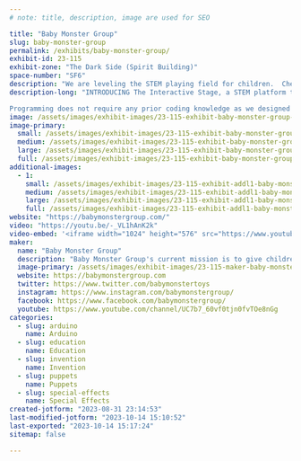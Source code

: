 ```yaml
---
# note: title, description, image are used for SEO

title: "Baby Monster Group"
slug: baby-monster-group
permalink: /exhibits/baby-monster-group/
exhibit-id: 23-115
exhibit-zone: "The Dark Side (Spirit Building)"
space-number: "SF6"
description: "We are leveling the STEM playing field for children.  Check out our programmable Interactive Stage. "
description-long: "INTRODUCING The Interactive Stage, a STEM platform that appeals to a child's natural sense of play. Come check out how you can program your show live on a puppet stage. 

Programming does not require any prior coding knowledge as we designed the user interface with the concept called experiential programming. Just play with the app and you will be able to experience the outcome in the physical world instantaneously. Adjust and modify as a real theater technicians do."
image: /assets/images/exhibit-images/23-115-exhibit-baby-monster-group-code-art-2023-large.jpg
image-primary: 
  small: /assets/images/exhibit-images/23-115-exhibit-baby-monster-group-code-art-2023-small.jpg
  medium: /assets/images/exhibit-images/23-115-exhibit-baby-monster-group-code-art-2023-medium.jpg
  large: /assets/images/exhibit-images/23-115-exhibit-baby-monster-group-code-art-2023-large.jpg
  full: /assets/images/exhibit-images/23-115-exhibit-baby-monster-group-code-art-2023-full.jpg
additional-images: 
  - 1:
    small: /assets/images/exhibit-images/23-115-exhibit-addl1-baby-monster-group-10-inch-tablet-1-small.png
    medium: /assets/images/exhibit-images/23-115-exhibit-addl1-baby-monster-group-10-inch-tablet-1-medium.png
    large: /assets/images/exhibit-images/23-115-exhibit-addl1-baby-monster-group-10-inch-tablet-1-large.png
    full: /assets/images/exhibit-images/23-115-exhibit-addl1-baby-monster-group-10-inch-tablet-1-full.png
website: "https://babymonstergroup.com/"
video: "https://youtu.be/-_VL1hAnK2k"
video-embed: '<iframe width="1024" height="576" src="https://www.youtube.com/embed/-_VL1hAnK2k?feature=oembed" frameborder="0" allow="accelerometer; autoplay; clipboard-write; encrypted-media; gyroscope; picture-in-picture; web-share" allowfullscreen title="Interactive Stage, a STEM learning platform"></iframe>'
maker: 
  name: "Baby Monster Group"
  description: "Baby Monster Group's current mission is to give children of any age, gender and economic background an equal opportunity to learn STEM (Science, Technology, Engineering and Math) through play."
  image-primary: /assets/images/exhibit-images/23-115-maker-baby-monster-group-babymonsterlogo-1-medium.png
  website: https://babymonstergroup.com
  twitter: https://www.twitter.com/babymonstertoys
  instagram: https://www.instagram.com/babymonstergroup/
  facebook: https://www.facebook.com/babymonstergroup/
  youtube: https://www.youtube.com/channel/UC7b7_60vf0tjn0fvTOe8nGg
categories: 
  - slug: arduino
    name: Arduino
  - slug: education
    name: Education
  - slug: invention
    name: Invention
  - slug: puppets
    name: Puppets
  - slug: special-effects
    name: Special Effects
created-jotform: "2023-08-31 23:14:53"
last-modified-jotform: "2023-10-14 15:10:52"
last-exported: "2023-10-14 15:17:24"
sitemap: false

---
```

